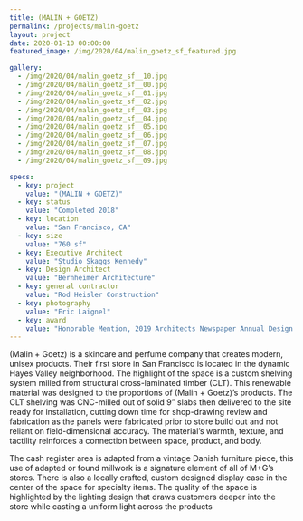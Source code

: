 ```yaml
---
title: (MALIN + GOETZ)
permalink: /projects/malin-goetz
layout: project
date: 2020-01-10 00:00:00
featured_image: /img/2020/04/malin_goetz_sf_featured.jpg

gallery:
  - /img/2020/04/malin_goetz_sf__10.jpg
  - /img/2020/04/malin_goetz_sf__00.jpg
  - /img/2020/04/malin_goetz_sf__01.jpg
  - /img/2020/04/malin_goetz_sf__02.jpg
  - /img/2020/04/malin_goetz_sf__03.jpg
  - /img/2020/04/malin_goetz_sf__04.jpg
  - /img/2020/04/malin_goetz_sf__05.jpg
  - /img/2020/04/malin_goetz_sf__06.jpg
  - /img/2020/04/malin_goetz_sf__07.jpg
  - /img/2020/04/malin_goetz_sf__08.jpg
  - /img/2020/04/malin_goetz_sf__09.jpg

specs:
  - key: project
    value: "(MALIN + GOETZ)"
  - key: status
    value: "Completed 2018"
  - key: location
    value: "San Francisco, CA"
  - key: size
    value: "760 sf"
  - key: Executive Architect
    value: "Studio Skaggs Kennedy"
  - key: Design Architect
    value: "Bernheimer Architecture"
  - key: general contractor
    value: "Rod Heisler Construction"
  - key: photography
    value: "Eric Laignel"
  - key: award
    value: "Honorable Mention, 2019 Architects Newspaper Annual Design Awards"
---
```


(Malin + Goetz) is a skincare and perfume company that creates modern, unisex products.  Their first store in San Francisco is located in the dynamic Hayes Valley neighborhood. The highlight of the space is a custom shelving system milled from structural cross-laminated timber (CLT). This renewable material was designed to the proportions of (Malin + Goetz)’s products.  The CLT shelving was CNC-milled out of solid 9” slabs then delivered to the site ready for installation, cutting down time for shop-drawing review and fabrication as the panels were fabricated prior to store build out and not reliant on field-dimensional accuracy. The material’s warmth, texture, and tactility reinforces a connection between space, product, and body.

The cash register area is adapted from a vintage Danish furniture piece, this use of adapted or found millwork is a signature element of all of M+G’s stores.  There is also a locally crafted, custom designed display case in the center of the space for specialty items.  The quality of the space is highlighted by the lighting design that draws customers deeper into the store while casting a uniform light across the products
